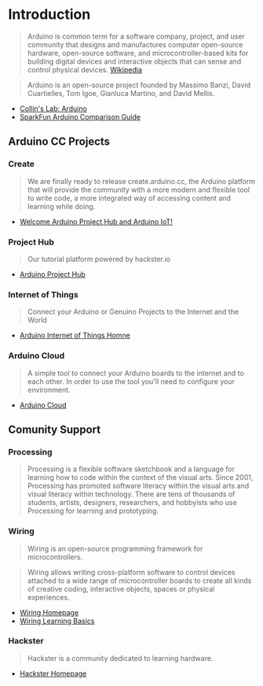Introduction
==

> Arduino is common term for a software company, project, and user community that designs and manufactures computer open-source hardware, open-source software, and microcontroller-based kits for building digital devices and interactive objects that can sense and control physical devices. [Wikipedia](https://en.wikipedia.org/wiki/Arduino)

> Arduino is an open-source project founded by Massimo Banzi, David Cuartielles, Tom Igoe, Gianluca Martino, and David Mellis.

- [Collin's Lab: Arduino](https://www.youtube.com/watch?v=pnf8ojsK6S4)
- [SparkFun Arduino Comparison Guide](https://www.youtube.com/watch?v=hjRSwBcLcSU)

## Arduino CC Projects

### Create

> We are finally ready to release create.arduino.cc, the Arduino platform that will provide the community with a more modern and flexible tool to write code, a more integrated way of accessing content and learning while doing.

- [Welcome Arduino Project Hub and Arduino IoT!](https://blog.arduino.cc/2016/04/03/welcome-arduino-project-hub-and-arduino-iot/)

### Project Hub

> Our tutorial platform powered by hackster.io

- [Arduino Project Hub](https://create.arduino.cc/projecthub)

### Internet of Things

> Connect your Arduino or Genuino Projects to the Internet and the World

- [Arduino Internet of Things Homne](https://create.arduino.cc/iot/)

### Arduino Cloud

> A simple tool to connect your Arduino boards to the internet and to each other. In order to use the tool you'll need to configure your environment.

- [Arduino Cloud](https://cloud.arduino.cc/)


## Comunity Support

### Processing

> Processing is a flexible software sketchbook and a language for learning how to code within the context of the visual arts. Since 2001, Processing has promoted software literacy within the visual arts and visual literacy within technology. There are tens of thousands of students, artists, designers, researchers, and hobbyists who use Processing for learning and prototyping.

### Wiring

> Wiring is an open-source programming framework for microcontrollers.

> Wiring allows writing cross-platform software to control devices attached to a wide range of microcontroller boards to create all kinds of creative coding, interactive objects, spaces or physical experiences.
 
- [Wiring Homepage](http://wiring.org.co/)
- [Wiring Learning Basics](http://wiring.org.co/learning/basics/)
 
### Hackster

> Hackster is a community dedicated to learning hardware.

- [Hackster Homepage](https://www.hackster.io/)